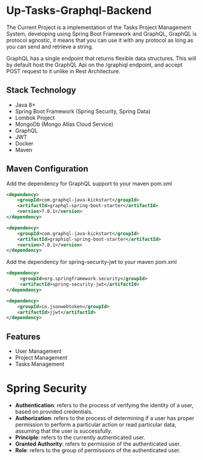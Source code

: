 # Up-Tasks-Graphql-Backend

The Current Project is a implementation of the  Tasks Project Management System, developing using Spring
Boot Framework and GraphQL, GraphQL is protocol agnostic, it means that you can use it 
with any protocol as long as you can send and retrieve a string.

GraphQL has a single endpoint that returns flexible data structures. This will
by default host the GraphQL Api on the /graphiql endpoint, and accept POST request to it unlike 
in Rest Architecture.


## Stack Technology
* Java 8+
* Spring Boot Framework (Spring Security, Spring Data)
* Lombok Project  
* MongoDb (Mongo Atlas Cloud Service)
* GraphQL
* JWT
* Docker  
* Maven

## Maven Configuration
Add the dependency for GraphQL support  to your maven pom.xml

```xml
<dependency>
    <groupId>com.graphql-java-kickstart</groupId>
    <artifactId>graphql-spring-boot-starter</artifactId>
    <version>7.0.1</version>
</dependency>
```

```xml
<dependency>
    <groupId>com.graphql-java-kickstart</groupId>
    <artifactId>graphiql-spring-boot-starter</artifactId>
    <version>7.0.1</version>
</dependency>
```


Add the dependency for spring-security-jwt to your maven pom.xml
```xml
<dependency>
     <groupId>org.springframework.security</groupId>
     <artifactId>spring-security-jwt</artifactId>
</dependency>
```

```xml
<dependency>
    <groupId>io.jsonwebtoken</groupId>
    <artifactId>jjwt</artifactId>
</dependency>
```


## Features
* User Management
* Project Management
* Tasks Management


# Spring Security
* **Authentication**: refers to the process of verifying the identity of a user, based on 
provided credentials.
* **Authorization**: refers to the process of determining if a user has proper permission to
perform a particular action or read particular data, assuming that the user is successfully.
* **Principle**: refers to the currently authenticated user.
* **Granted Authority**: refers to permission of the authenticated user.
* **Role**: refers to the group of permissions of the authenticated user.